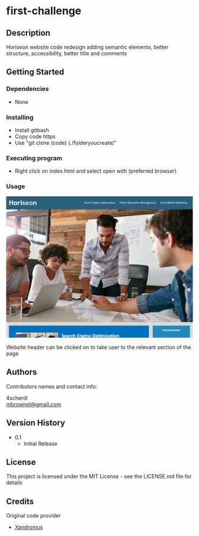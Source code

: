 # first-challenge

## Description

Horiseon website code redesign adding semantic elements, better structure, accessibility, better title and comments

## Getting Started

### Dependencies

* None

### Installing

* Install gitbash
* Copy code https
* Use "git clone (code) (./folderyoucreate)"

### Executing program

* Right click on index.html and select open with (preferred browser)

### Usage
![ScreenShot](assets/images/screenshot1.png)

Website header can be clicked on to take user to the relevant section of the page

## Authors

Contributors names and contact info:

4scheriit  
mbrownet@gmail.com

## Version History

* 0.1
    * Initial Release

## License

This project is licensed under the MIT License - see the LICENSE.md file for details

## Credits

Original code provider
* [Xandromus](https://github.com/Xandromus)

